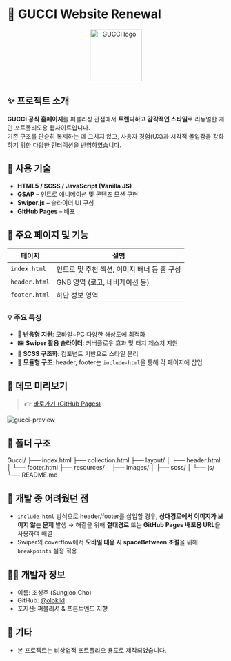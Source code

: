 # 👜 GUCCI Website Renewal

<p align="center">
  <img src="https://oloklkl.github.io/Gucci/resources/images/pattern/common/logo.svg" alt="GUCCI logo" width="120" />
</p>

## ✨ 프로젝트 소개

**GUCCI 공식 홈페이지**를 퍼블리싱 관점에서 **트렌디하고 감각적인 스타일**로 리뉴얼한 개인 포트폴리오용 웹사이트입니다.  
기존 구조를 단순히 복제하는 데 그치지 않고, 사용자 경험(UX)과 시각적 몰입감을 강화하기 위한 다양한 인터랙션을 반영하였습니다.

## 🔧 사용 기술

- **HTML5 / SCSS / JavaScript (Vanilla JS)**
- **GSAP** – 인트로 애니메이션 및 콘텐츠 모션 구현
- **Swiper.js** – 슬라이더 UI 구성
- **GitHub Pages** – 배포

## 📁 주요 페이지 및 기능

| 페이지 | 설명 |
|--------|------|
| `index.html` | 인트로 및 추천 섹션, 이미지 배너 등 홈 구성 |
| `header.html` | GNB 영역 (로고, 네비게이션 등) |
| `footer.html` | 하단 정보 영역 |

### 💡 주요 특징

- 📱 **반응형 지원**: 모바일~PC 다양한 해상도에 최적화
- 🖼️ **Swiper 활용 슬라이더**: 커버플로우 효과 및 터치 제스처 지원
- 💅 **SCSS 구조화**: 컴포넌트 기반으로 스타일 분리
- 📁 **모듈형 구조**: header, footer는 `include-html`을 통해 각 페이지에 삽입

## 📸 데모 미리보기

> 👉 [바로가기 (GitHub Pages)](https://oloklkl.github.io/Gucci/)

![gucci-preview](https://user-images.githubusercontent.com/your-image-url/preview.jpg)

## 📂 폴더 구조

Gucci/
├── index.html
├── collection.html
├── layout/
│ ├── header.html
│ └── footer.html
├── resources/
│ ├── images/
│ ├── scss/
│ └── js/
└── README.md


## 🧩 개발 중 어려웠던 점

- `include-html` 방식으로 header/footer를 삽입할 경우, **상대경로에서 이미지가 보이지 않는 문제** 발생 → 해결을 위해 **절대경로** 또는 **GitHub Pages 배포용 URL**을 사용하여 해결
- Swiper의 coverflow에서 **모바일 대응 시 spaceBetween 조절**을 위해 `breakpoints` 설정 적용

## 🧑‍💻 개발자 정보

- 이름: 조성주 (Sungjoo Cho)
- GitHub: [@oloklkl](https://github.com/oloklkl)
- 포지션: 퍼블리셔 & 프론트엔드 지향

## 📌 기타

- 본 프로젝트는 비상업적 포트폴리오 용도로 제작되었습니다.
